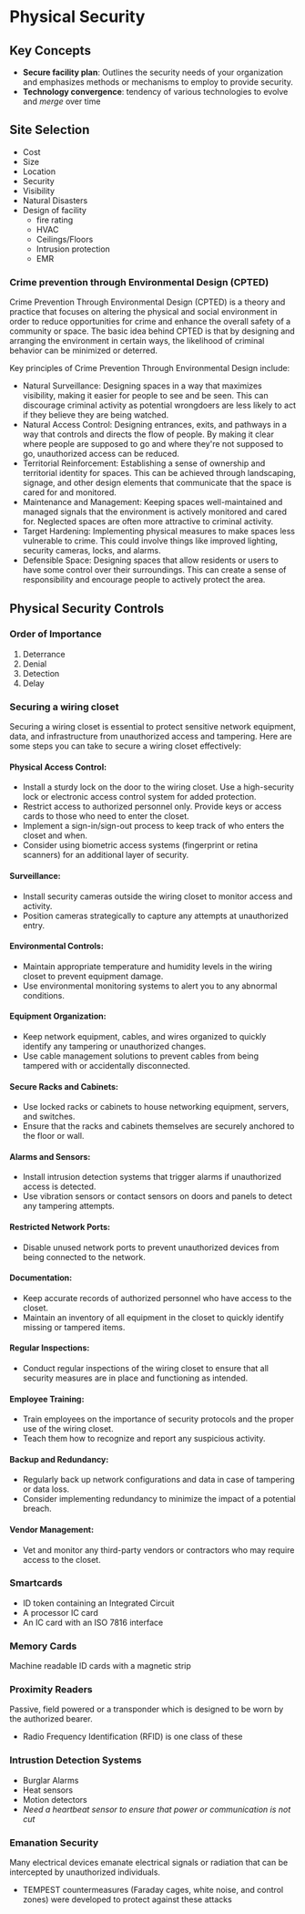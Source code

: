 # Physical Security 

## Key Concepts
- **Secure facility plan**: Outlines the security needs of your organization and emphasizes methods or
  mechanisms to employ to provide security.
- **Technology convergence**: tendency of various technologies to evolve and _merge_ over time


## Site Selection
- Cost
- Size
- Location
- Security
- Visibility
- Natural Disasters
- Design of facility
  - fire rating
  - HVAC
  - Ceilings/Floors
  - Intrusion protection
  - EMR
 
### Crime prevention through Environmental Design (CPTED)
Crime Prevention Through Environmental Design (CPTED) is a theory and practice that focuses on altering the physical and social environment in order to reduce opportunities for crime and enhance the overall safety of a community or space. The basic idea behind CPTED is that by designing and arranging the environment in certain ways, the likelihood of criminal behavior can be minimized or deterred.

Key principles of Crime Prevention Through Environmental Design include:

- Natural Surveillance: Designing spaces in a way that maximizes visibility, making it easier for people to see and be seen. This can discourage criminal activity as potential wrongdoers are less likely to act if they believe they are being watched.
- Natural Access Control: Designing entrances, exits, and pathways in a way that controls and directs the flow of people. By making it clear where people are supposed to go and where they're not supposed to go, unauthorized access can be reduced.
- Territorial Reinforcement: Establishing a sense of ownership and territorial identity for spaces. This can be achieved through landscaping, signage, and other design elements that communicate that the space is cared for and monitored.
- Maintenance and Management: Keeping spaces well-maintained and managed signals that the environment is actively monitored and cared for. Neglected spaces are often more attractive to criminal activity.
- Target Hardening: Implementing physical measures to make spaces less vulnerable to crime. This could involve things like improved lighting, security cameras, locks, and alarms.
- Defensible Space: Designing spaces that allow residents or users to have some control over their surroundings. This can create a sense of responsibility and encourage people to actively protect the area.

## Physical Security Controls

### Order of Importance
1. Deterrance
2. Denial
3. Detection
4. Delay

### Securing a wiring closet
Securing a wiring closet is essential to protect sensitive network equipment, data, and infrastructure from unauthorized access and tampering. Here are some steps you can take to secure a wiring closet effectively:

#### Physical Access Control:
- Install a sturdy lock on the door to the wiring closet. Use a high-security lock or electronic access control system for added protection.
- Restrict access to authorized personnel only. Provide keys or access cards to those who need to enter the closet.
- Implement a sign-in/sign-out process to keep track of who enters the closet and when.
- Consider using biometric access systems (fingerprint or retina scanners) for an additional layer of security.

#### Surveillance:
- Install security cameras outside the wiring closet to monitor access and activity.
- Position cameras strategically to capture any attempts at unauthorized entry.

#### Environmental Controls:
- Maintain appropriate temperature and humidity levels in the wiring closet to prevent equipment damage.
- Use environmental monitoring systems to alert you to any abnormal conditions.

#### Equipment Organization:
- Keep network equipment, cables, and wires organized to quickly identify any tampering or unauthorized changes.
- Use cable management solutions to prevent cables from being tampered with or accidentally disconnected.

#### Secure Racks and Cabinets:
- Use locked racks or cabinets to house networking equipment, servers, and switches.
- Ensure that the racks and cabinets themselves are securely anchored to the floor or wall.

#### Alarms and Sensors:
- Install intrusion detection systems that trigger alarms if unauthorized access is detected.
- Use vibration sensors or contact sensors on doors and panels to detect any tampering attempts.

#### Restricted Network Ports:
- Disable unused network ports to prevent unauthorized devices from being connected to the network.

#### Documentation:
- Keep accurate records of authorized personnel who have access to the closet.
- Maintain an inventory of all equipment in the closet to quickly identify missing or tampered items.

#### Regular Inspections:
- Conduct regular inspections of the wiring closet to ensure that all security measures are in place and functioning as intended.

#### Employee Training:
- Train employees on the importance of security protocols and the proper use of the wiring closet.
- Teach them how to recognize and report any suspicious activity.

#### Backup and Redundancy:
- Regularly back up network configurations and data in case of tampering or data loss.
- Consider implementing redundancy to minimize the impact of a potential breach.

#### Vendor Management:
- Vet and monitor any third-party vendors or contractors who may require access to the closet.


### Smartcards
- ID token containing an Integrated Circuit
- A processor IC card
- An IC card with an ISO 7816 interface

### Memory Cards
Machine readable ID cards with a magnetic strip

### Proximity Readers
Passive, field powered or a transponder which is designed to be worn by the authorized bearer. 
- Radio Frequency Identification (RFID) is one class of these

### Intrustion Detection Systems
- Burglar Alarms
- Heat sensors
- Motion detectors
- _Need a heartbeat sensor to ensure that power or communication is not cut_

### Emanation Security
Many electrical devices emanate electrical signals or radiation that can be intercepted by unauthorized individuals. 
- TEMPEST countermeasures (Faraday cages, white noise, and control zones) were developed to protect against these attacks
